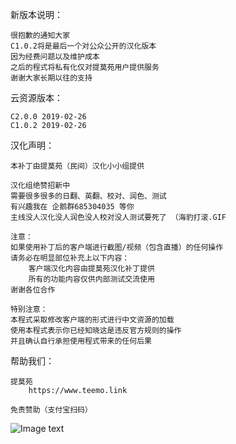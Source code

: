 新版本说明：
    
    很抱歉的通知大家
    C1.0.2将是最后一个对公众公开的汉化版本
    因为经费问题以及维护成本
    之后的程式将私有化仅对提莫苑用户提供服务
    谢谢大家长期以往的支持
    
云资源版本：
    
    C2.0.0 2019-02-26
    C1.0.2 2019-02-26
    
汉化声明：
    
    本补丁由提莫苑（民间）汉化小小组提供
     
    汉化组绝赞招新中
    需要很多很多的日翻、英翻、校对、润色、测试
    有兴趣我在 企鹅群685304035 等你 
    主线没人汉化没人润色没人校对没人测试要死了 （海豹打滚.GIF
     
    注意：
    如果使用补丁后的客户端进行截图/视频（包含直播）的任何操作
    请务必在明显部位补充上以下内容：
        客户端汉化内容由提莫苑汉化补丁提供
        所有的功能内容仅供内部测试交流使用
    谢谢各位合作
    
    特别注意：
    本程式采取修改客户端的形式进行中文资源的加载
    使用本程式表示你已经知晓这是违反官方规则的操作
    并且确认自行承担使用程式带来的任何后果




帮助我们：

    提莫苑
        https://www.teemo.link
        
    免责赞助（支付宝扫码）
   ![Image text](https://i.v2ex.co/7216jJBX.png)
